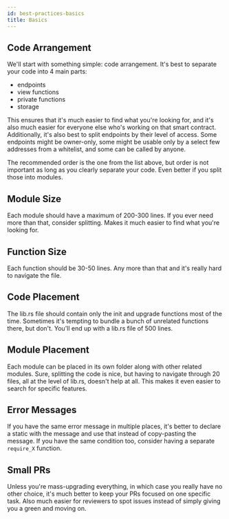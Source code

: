 ```yaml
---
id: best-practices-basics
title: Basics
---
```


[comment]: # (mx-context-auto)

## Code Arrangement

We'll start with something simple: code arrangement. It's best to separate your code into 4 main parts:
- endpoints
- view functions
- private functions
- storage

This ensures that it's much easier to find what you're looking for, and it's also much easier for everyone else who's working on that smart contract. Additionally, it's also best to split endpoints by their level of access. Some endpoints might be owner-only, some might be usable only by a select few addresses from a whitelist, and some can be called by anyone.

The recommended order is the one from the list above, but order is not important as long as you clearly separate your code. Even better if you split those into modules.

## Module Size

Each module should have a maximum of 200-300 lines. If you ever need more than that, consider splitting. Makes it much easier to find what you're looking for. 

## Function Size

Each function should be 30-50 lines. Any more than that and it's really hard to navigate the file. 

## Code Placement

The lib.rs file should contain only the init and upgrade functions most of the time. Sometimes it's tempting to bundle a bunch of unrelated functions there, but don't. You'll end up with a lib.rs file of 500 lines. 

## Module Placement

Each module can be placed in its own folder along with other related modules. Sure, splitting the code is nice, but having to navigate through 20 files, all at the level of lib.rs, doesn't help at all. This makes it even easier to search for specific features. 

## Error Messages

If you have the same error message in multiple places, it's better to declare a static with the message and use that instead of copy-pasting the message. If you have the same condition too, consider having a separate `require_X` function. 

## Small PRs

Unless you're mass-upgrading everything, in which case you really have no other choice, it's much better to keep your PRs focused on one specific task. Also much easier for reviewers to spot issues instead of simply giving you a green and moving on. 
